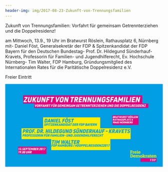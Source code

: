 ```yaml
---
header-img: img/2017-08-23-Zukunft-von-Trennungsfamilien
---
```


Zukunft von Trennungsfamilien: Vorfahrt für gemeinsam Getrennterziehen und die Doppelresidenz!

am Mittwoch, 13.9., 19 Uhr  im Bratwurst Röslein, Rathausplatz 6, Nürnberg mit- Daniel Föst, Generalsekretär der FDP & Spitzenkandidat der FDP Bayern für den Deutschen Bundestag- Prof. Dr. Hildegund Sünderhauf-Kravets, Professorin für Familien- und Jugendhilferecht, Ev. Hochschule Nürnberg- Tim Walter, FDP Hamburg, Gründungsmitglied des Internationalen Rates für die Paritätische Doppelresidenz e.V.

Freier Eintritt

![Ankündigung](img/2017-08-23-Zukunft-von-Trennungsfamilien.jpg)
